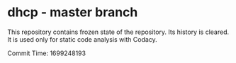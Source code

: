 # dhcp - master branch

This repository contains frozen state of the repository.
Its history is cleared. It is used only for static code
analysis with Codacy.

Commit Time: 1699248193